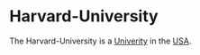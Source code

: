 # Harvard-University

The Harvard-University is a [Univerity](640005.md) in the [USA](141000004.md).
